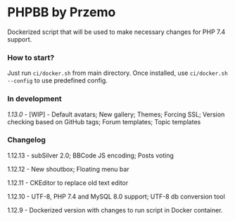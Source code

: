 # PHPBB by Przemo

Dockerized script that will be used to make necessary changes for PHP 7.4 support.

### How to start?

Just run `ci/docker.sh` from main directory. Once installed, use `ci/docker.sh --config` to use predefined config.

### In development

*1.13.0* - [WIP] - Default avatars; New gallery; Themes; Forcing SSL; Version checking based on GitHub tags; Forum templates; Topic templates

### Changelog

1.12.13 - subSilver 2.0; BBCode JS encoding; Posts voting

1.12.12 - New shoutbox; Floating menu bar

1.12.11 - CKEditor to replace old text editor

1.12.10 - UTF-8, PHP 7.4 and MySQL 8.0 support; UTF-8 db conversion tool

1.12.9 - Dockerized version with changes to run script in Docker container.
